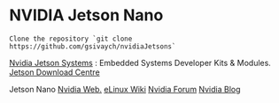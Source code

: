 # NVIDIA Jetson Nano
    Clone the repository `git clone https://github.com/gsivaych/nvidiaJetsons`

[Nvidia Jetson Systems](https://www.nvidia.com/en-us/autonomous-machines/embedded-systems/) : Embedded Systems Developer Kits & Modules.
[Jetson Download Centre](https://developer.nvidia.com/embedded/downloads)

Jetson Nano
	[Nvidia Web.](https://www.nvidia.com/en-us/autonomous-machines/embedded-systems/jetson-nano/)
	[eLinux Wiki](https://elinux.org/Jetson_Nano) 
	[Nvidia Forum](https://forums.developer.nvidia.com/c/agx-autonomous-machines/jetson-embedded-systems/jetson-nano/76)
	[Nvidia Blog](https://blogs.nvidia.com/blog/category/autonomous-machines/)
